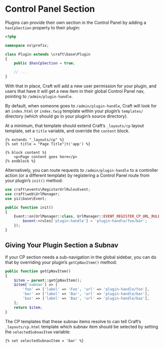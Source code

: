 # Control Panel Section

Plugins can provide their own section in the Control Panel by adding a `hasCpSection` property to their plugin:

```php
<?php

namespace ns\prefix;

class Plugin extends \craft\base\Plugin
{
    public $hasCpSection = true;

    // ...
}
```

With that in place, Craft will add a new user permission for your plugin, and users that have it will get a new item in their global Control Panel nav, pointing to `/admin/plugin-handle`.

By default, when someone goes to `/admin/plugin-handle`, Craft will look for an `index.html` or `index.twig` template within your plugin’s `templates/` directory (which should go in your plugin’s source directory).

At a minimum, that template should extend Craft’s `_layouts/cp` layout template, set a `title` variable, and override the `content` block.

```twig
{% extends "_layouts/cp" %}
{% set title = "Page Title"|t('app') %}

{% block content %}
    <p>Page content goes here</p>
{% endblock %}
```

Alternatively, you can route requests to `/admin/plugin-handle` to a controller action (or a different template) by registering a Control Panel route from your plugin’s `init()` method:

```php
use craft\events\RegisterUrlRulesEvent;
use craft\web\UrlManager;
use yii\base\Event;

public function init()
{
    Event::on(UrlManager::class, UrlManager::EVENT_REGISTER_CP_URL_RULES, function(RegisterUrlRulesEvent $event) {
        $event->rules['plugin-handle'] = 'plugin-handle/foo/bar';
    });
}
```

## Giving Your Plugin Section a Subnav

If your CP section needs a sub-navigation in the global sidebar, you can do that by overriding your plugin’s `getCpNavItem()` method:

```php
public function getCpNavItem()
{
    $item = parent::getCpNavItem();
    $item['subnav'] => [
        'foo' => ['label' => 'Foo', 'url' => 'plugin-handle/foo'],
        'bar' => ['label' => 'Bar', 'url' => 'plugin-handle/bar'],
        'baz' => ['label' => 'Baz', 'url' => 'plugin-handle/baz'],
    ];
    return $item;
}
```

The CP templates that these subnav items resolve to can tell Craft’s `_layouts/cp.html` template which subnav item should be selected by setting the `selectedSubnavItem` variable:

```twig
{% set selectedSubnavItem = 'bar' %}
```
